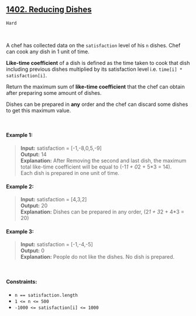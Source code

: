 ## [1402. Reducing Dishes](https://leetcode.com/problems/reducing-dishes/)

<code>Hard</code>

<br>

A chef has collected data on the <code>satisfaction</code> level of his <code>n</code> dishes. Chef can cook any dish in 1 unit of time.

__Like-time coefficient__ of a dish is defined as the time taken to cook that dish including previous dishes multiplied by its satisfaction level i.e. <code>time[i] * satisfaction[i]</code>.

Return the maximum sum of __like-time coefficient__ that the chef can obtain after preparing some amount of dishes.

Dishes can be prepared in __any__ order and the chef can discard some dishes to get this maximum value.

<br>

#### Example 1:

> __Input:__ satisfaction = [-1,-8,0,5,-9]  
> __Output:__ 14  
> __Explanation:__ After Removing the second and last dish, the maximum total like-time coefficient will be equal to (-1*1 + 0*2 + 5*3 = 14).  
> Each dish is prepared in one unit of time.  

#### Example 2:

> __Input:__ satisfaction = [4,3,2]  
> __Output:__ 20  
> __Explanation:__ Dishes can be prepared in any order, (2*1 + 3*2 + 4*3 = 20)  

#### Example 3:

> __Input:__ satisfaction = [-1,-4,-5]  
> __Output:__ 0  
> __Explanation:__ People do not like the dishes. No dish is prepared.  

<br>

#### Constraints:

- <code>n == satisfaction.length</code>
- <code>1 <= n <= 500</code>
- <code>-1000 <= satisfaction[i] <= 1000</code>
